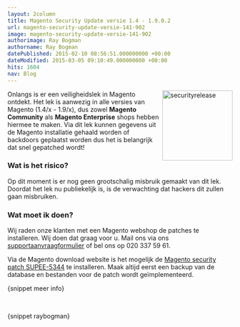 ```yaml
---
layout: 2column
title: Magento Security Update versie 1.4 - 1.9.0.2
url: magento-security-update-versie-141-902
image: magento-security-update-versie-141-902
authorimage: Ray Bogman
authorname: Ray Bogman
datePublished: 2015-02-10 08:56:51.000000000 +00:00
dateModified: 2015-03-05 09:10:49.000000000 +00:00
hits: 1604
nav: Blog
---
```

<p><img src="images/nieuws/securityrelease.jpg" width="157" height="157" alt="securityrelease" style="margin: 0px 0px 5px 5px; float: right;" />Onlangs is er een veiligheidslek in Magento ontdekt. Het lek is aanwezig in alle versies van Magento (1.4/x - 1.9/x), dus zowel <strong>Magento Community</strong> als <strong>Magento Enterprise</strong> shops hebben hiermee te maken. Via dit lek kunnen gegevens uit de Magento installatie gehaald worden of backdoors geplaatst worden dus het is belangrijk dat snel gepatched wordt!</p>
<h3>Wat is het risico?</h3>
<p>Op dit moment is er nog geen grootschalig misbruik gemaakt van dit lek.<br />Doordat het lek nu publiekelijk is, is de verwachting dat hackers dit zullen gaan misbruiken.</p>
<h3>Wat moet ik doen?</h3>
<p>Wij raden onze klanten met een Magento webshop de patches te installeren. Wij doen dat graag voor u. Mail ons via ons <a href="index.php?option=com_content&amp;view=article&amp;id=10&amp;Itemid=130" title="Stel je vraag">supportaanvraagformulier</a> of bel ons op 020 337 59 61.</p>
<p>Via de Magento download website is het mogelijk de&nbsp;<a href="http://www.magentocommerce.com/download" title="Magento Security Patch SUPEE-5344" target="_blank">Magento security patch SUPEE-5344</a> te installeren. Maak altijd eerst een backup van de database en bestanden voor de patch wordt geïmplementeerd.</p>

<p>{snippet meer info}</p>
<p>&nbsp;</p>
<p>{snippet raybogman}</p>
